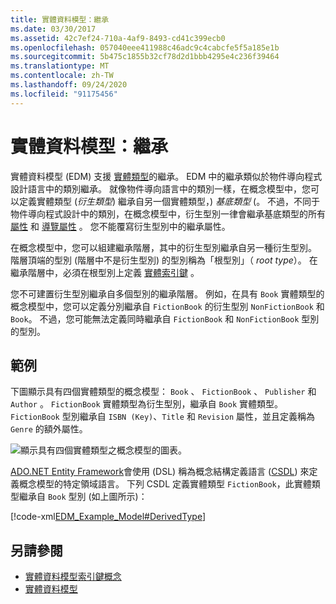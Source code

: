 ```yaml
---
title: 實體資料模型：繼承
ms.date: 03/30/2017
ms.assetid: 42c7ef24-710a-4af9-8493-cd41c399ecb0
ms.openlocfilehash: 057040eee411988c46adc9c4cabcfe5f5a185e1b
ms.sourcegitcommit: 5b475c1855b32cf78d2d1bbb4295e4c236f39464
ms.translationtype: MT
ms.contentlocale: zh-TW
ms.lasthandoff: 09/24/2020
ms.locfileid: "91175456"
---
```

# <a name="entity-data-model-inheritance"></a>實體資料模型：繼承

實體資料模型 (EDM) 支援 [實體類型](entity-type.md)的繼承。 EDM 中的繼承類似於物件導向程式設計語言中的類別繼承。 就像物件導向語言中的類別一樣，在概念模型中，您可以定義實體類型 (*衍生類型*) 繼承自另一個實體類型，) *基底類型* (。 不過，不同于物件導向程式設計中的類別，在概念模型中，衍生型別一律會繼承基底類型的所有 [屬性](property.md) 和 [導覽屬性](navigation-property.md) 。 您不能覆寫衍生型別中的繼承屬性。  
  
 在概念模型中，您可以組建繼承階層，其中的衍生型別繼承自另一種衍生型別。 階層頂端的型別 (階層中不是衍生型別) 的型別稱為「根型別」（ *root type*）。 在繼承階層中，必須在根型別上定義 [實體索引鍵](entity-key.md) 。  
  
 您不可建置衍生型別繼承自多個型別的繼承階層。 例如，在具有 `Book` 實體類型的概念模型中，您可以定義分別繼承自 `FictionBook` 的衍生型別 `NonFictionBook` 和 `Book`。 不過，您可能無法定義同時繼承自 `FictionBook` 和 `NonFictionBook` 型別的型別。  
  
## <a name="example"></a>範例  

下圖顯示具有四個實體類型的概念模型： `Book` 、 `FictionBook` 、 `Publisher` 和 `Author` 。 `FictionBook` 實體類型為衍生型別，繼承自 `Book` 實體類型。 `FictionBook` 型別繼承自 `ISBN (Key)`、`Title` 和 `Revision` 屬性，並且定義稱為 `Genre` 的額外屬性。  
  
 ![顯示具有四個實體類型之概念模型的圖表。](./media/entity-data-model-inheritance/entity-type-inheritance.gif)  
  
 [ADO.NET Entity Framework](./ef/index.md)會使用 (DSL) 稱為概念結構定義語言 ([CSDL](/ef/ef6/modeling/designer/advanced/edmx/csdl-spec)) 來定義概念模型的特定領域語言。 下列 CSDL 定義實體類型 `FictionBook`，此實體類型繼承自 `Book` 型別 (如上圖所示)：  
  
 [!code-xml[EDM_Example_Model#DerivedType](../../../../samples/snippets/xml/VS_Snippets_Data/edm_example_model/xml/books5.edmx#derivedtype)]  
  
## <a name="see-also"></a>另請參閱

- [實體資料模型索引鍵概念](entity-data-model-key-concepts.md)
- [實體資料模型](entity-data-model.md)
